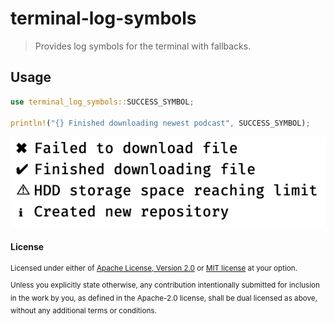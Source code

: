 # terminal-log-symbols

> Provides log symbols for the terminal with fallbacks.

## Usage

```rust
use terminal_log_symbols::SUCCESS_SYMBOL;

println!("{} Finished downloading newest podcast", SUCCESS_SYMBOL);
```

![Example](.github/thumbnail.png)

#### License

<sup>
Licensed under either of <a href="LICENSE-APACHE">Apache License, Version
2.0</a> or <a href="LICENSE-MIT">MIT license</a> at your option.
</sup>

<br>

<sub>
Unless you explicitly state otherwise, any contribution intentionally submitted
for inclusion in the work by you, as defined in the Apache-2.0 license, shall be
dual licensed as above, without any additional terms or conditions.
</sub>
